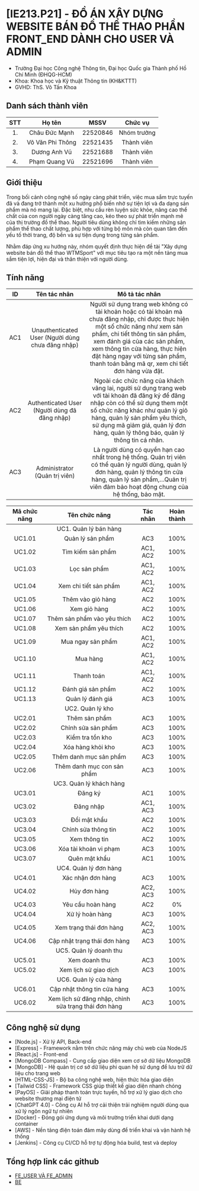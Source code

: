 # [IE213.P21] - ĐỒ ÁN XÂY DỰNG WEBSITE BÁN ĐỒ THỂ THAO PHẦN FRONT_END DÀNH CHO USER VÀ ADMIN

* Trường Đại học Công nghệ Thông tin, Đại học Quốc gia Thành phố Hồ Chí Minh (ĐHQG-HCM)
* Khoa: Khoa học và Kỹ thuật Thông tin (KH&KTTT)
* GVHD: ThS. Võ Tấn Khoa

## Danh sách thành viên
|STT | Họ tên | MSSV|Chức vụ|
|:---:|:-------------:|:-----:|:-----:|
|1. 	| Châu Đức Mạnh | 22520846 | Nhóm trưởng |
|2. 	| Võ Văn Phi Thông		| 22521435 | Thành viên |
|3. 	| Dương Anh Vũ		|	22521688 | Thành viên |
|4. 	| Phạm Quang Vũ | 22521696 | Thành viên |

## Giới thiệu
Trong bối cảnh công nghệ số ngày càng phát triển, việc mua sắm trực tuyến đã và đang trở thành một xu hướng phổ biến nhờ sự tiện lợi và đa dạng sản phẩm mà nó mang lại. Đặc biệt, nhu cầu rèn luyện sức khỏe, nâng cao thể chất của con người ngày càng tăng cao, kéo theo sự phát triển mạnh mẽ của thị trường đồ thể thao. Người tiêu dùng không chỉ tìm kiếm những sản phẩm thể thao chất lượng, phù hợp với từng bộ môn mà còn quan tâm đến yếu tố thời trang, độ bền và sự tiện dụng trong từng sản phẩm.

Nhằm đáp ứng xu hướng này, nhóm quyết định thực hiện đề tài "Xây dựng website bán đồ thể thao WTMSport" với mục tiêu tạo ra một nền tảng mua sắm tiện lợi, hiện đại và thân thiện với người dùng.

## Tính năng
|ID	|Tên tác nhân |	Mô tả tác nhân|
|:---:|:-------------:|:-----:|
|AC1	|Unauthenticated User (Người dùng chưa đăng nhập) |	Người sử dụng trang web không có tài khoản hoặc có tài khoản mà chưa đăng nhập, chỉ được thực hiện một số chức năng như xem sản phẩm, chi tiết thông tin sản phẩm, xem đánh giá của các sản phẩm, xem thông tin cửa hàng, thực hiện đặt hàng ngay với từng sản phẩm, thanh toán bằng mã qr, xem chi tiết đơn hàng vừa đặt.|
|AC2	|Authenticated User (Người dùng đã đăng nhập) |	Ngoài các chức năng của khách vãng lai, người sử dụng trang web với tài khoản đã đăng ký để đăng nhập còn có thể sử dụng them một số chức năng khác như quản lý giỏ hàng, quản lý sản phẩm yêu thích, sử dụng mã giảm giá, quản lý đơn hàng, quản lý thông báo, quản lý thông tin cá nhân.|
|AC3 |Administrator (Quản trị viên) | Là người dùng có quyền hạn cao nhất trong hệ thống. Quản trị viên có thể quản lý người dùng, quản lý đơn hàng, quản lý thông tin cửa hàng, quản lý sản phẩm,…Quản trị viên đảm bảo hoạt động chung của hệ thống, bảo mật.|

| Mã chức năng | Tên chức năng | Tác nhân | Hoàn thành |
|:---:|:-------------:|:-----:|:-----:|
|| UC1. Quản lý bán hàng ||||
| UC1.01 | Quản lý sản phẩm | AC3 | 100% |
| UC1.02 | Tìm kiếm sản phẩm | AC1, AC2 | 100% |
| UC1.03 | Lọc sản phẩm | AC1, AC2 | 100% |
| UC1.04 | Xem chi tiết sản phẩm | AC1, AC2 | 100% |
| UC1.05 | Thêm vào giỏ hàng | AC2 | 100% |
| UC1.06 | Xem giỏ hàng | AC2 | 100% |
| UC1.07 | Thêm sản phẩm vào yêu thích | AC2 | 100% |
| UC1.08 | Xem sản phẩm yêu thích | AC2 | 100% |
| UC1.09 | Mua ngay sản phẩm | AC1, AC2 | 100% |
| UC1.10 | Mua hàng | AC1, AC2 | 100% |
| UC1.11 | Thanh toán | AC1, AC2 | 100% |
| UC1.12 | Đánh giá sản phẩm | AC2 | 100% |
| UC1.13 | Quản lý đánh giá | AC3 | 100% |
|| UC2. Quản lý kho ||||
| UC2.01 | Thêm sản phẩm | AC3 | 100% |
| UC2.02 | Chỉnh sửa sản phẩm | AC3 | 100% |
| UC2.03 | Kiểm tra tồn kho | AC3 | 100% |
| UC2.04 | Xóa hàng khỏi kho | AC3 | 100% |
| UC2.05 | Thêm danh mục sản phẩm | AC3 | 100% |
| UC2.06 | Thêm danh mục con sản phẩm | AC3 | 100% |
|| UC3. Quản lý khách hàng ||||
| UC3.01 | Đăng ký | AC1 | 100% |
| UC3.02 | Đăng nhập | AC1, AC3 | 100% |
| UC3.03 | Đổi mật khẩu | AC2 | 100% |
| UC3.04 | Chỉnh sửa thông tin | AC2 | 100% |
| UC3.05 | Xem thông tin | AC2 | 100% |
| UC3.06 | Xóa tài khoản vi phạm | AC3 | 100% |
| UC3.07 | Quên mật khẩu | AC1 | 100% |
|| UC4. Quản lý đơn hàng ||||
| UC4.01 | Xác nhận đơn hàng | AC3 | 100% |
| UC4.02 | Hủy đơn hàng | AC2, AC3 | 100% |
| UC4.03 | Yêu cầu hoàn hàng | AC2 | 0% |
| UC4.04 | Xử lý hoàn hàng | AC3 | 100% |
| UC4.05 | Xem trạng thái đơn hàng | AC2, AC3 | 100% |
| UC4.06 | Cập nhật trạng thái đơn hàng | AC3 | 100% |
|| UC5. Quản lý doanh thu ||||
| UC5.01 | Xem doanh thu | AC3 | 100% |
| UC5.02 | Xem lịch sử giao dịch | AC3 | 100% |
|| UC6. Quản lý cửa hàng ||||
| UC6.01 | Cập nhật thông tin cửa hàng | AC3 | 100% |
| UC6.02 | Xem lịch sử đăng nhập, chỉnh sửa trạng thái đơn hàng | AC3 | 100% |

## Công nghệ sử dụng
* [Node.js] - Xử lý API, Back-end
* [Express] - Framework nằm trên chức năng máy chủ web của NodeJS
* [React.js] - Front-end
* [MongoDB Compass] - Cung cấp giao diện xem cơ sở dữ liệu MongoDB
* [MongoDB] - Hệ quản trị cơ sở dữ liệu phi quan hệ sử dụng để lưu trữ dữ liệu cho trang web
* [HTML-CSS-JS] - Bộ ba công nghệ web, hiện thức hóa giao diện
* [Tailwid CSS] - Framework CSS giúp thiết kế giao diện nhanh chóng
* [PayOS] - Giải pháp thanh toán trực tuyến, hỗ trợ xử lý giao dịch cho website thương mại điện tử
* [ChatGPT 4.0] - Công cụ AI hỗ trợ cải thiện trải nghiệm người dùng qua xử lý ngôn ngữ tự nhiên
* [Docker] - Đóng gói ứng dụng và môi trường triển khai dưới dạng container
* [AWS] - Nền tảng điện toán đám mây dùng để triển khai và vận hành hệ thống
* [Jenkins] - Công cụ CI/CD hỗ trợ tự động hóa build, test và deploy
  
## Tổng hợp link các github
* [FE_USER VÀ FE_ADMIN](https://github.com/ptvmarch26/WebSport)
* [BE](https://github.com/ChauManh/SportEcommerceServices)
